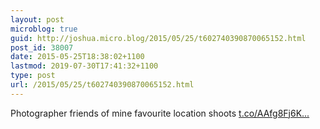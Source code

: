 ```yaml
---
layout: post
microblog: true
guid: http://joshua.micro.blog/2015/05/25/t602740390870065152.html
post_id: 38007
date: 2015-05-25T18:38:02+1100
lastmod: 2019-07-30T17:41:32+1100
type: post
url: /2015/05/25/t602740390870065152.html
---
```

Photographer friends of mine favourite location shoots [t.co/AAfg8Fj6K...](http://t.co/AAfg8Fj6Ky)
